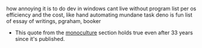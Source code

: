 how annoying it is to do dev in windows
cant live without program list per os
efficiency and the cost, like hand
automating mundane task
deno is fun
list of essay of writings, pgraham, booker

- This quote from the [monoculture](https://www.gwern.net/The-Melancholy-of-Subculture-Society#monoculture) section holds true even after 33 years since it's published.

